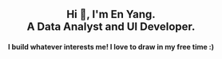 <h2 align="center">Hi 👋, I'm En Yang. <br> 
  A Data Analyst and UI Developer.</h2>
<h4 align="center">I build whatever interests me! I love to draw in my free time :) </h4>


